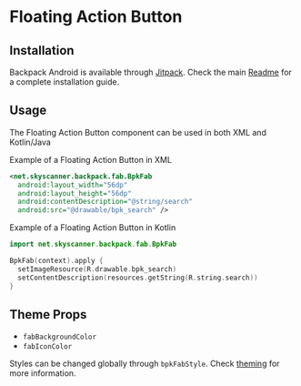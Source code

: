 # Floating Action Button

## Installation

Backpack Android is available through [Jitpack](https://jitpack.io/#Skyscanner/backpack-android). Check the main [Readme](https://github.com/skyscanner/backpack-android#installation) for a complete installation guide.

## Usage

The Floating Action Button component can be used in both XML and Kotlin/Java

Example of a Floating Action Button in XML

```xml
<net.skyscanner.backpack.fab.BpkFab
  android:layout_width="56dp"
  android:layout_height="56dp"
  android:contentDescription="@string/search"
  android:src="@drawable/bpk_search" />
```

Example of a Floating Action Button in Kotlin

```Kotlin
import net.skyscanner.backpack.fab.BpkFab

BpkFab(context).apply {
  setImageResource(R.drawable.bpk_search)
  setContentDescription(resources.getString(R.string.search))
}
```

## Theme Props

- `fabBackgroundColor`
- `fabIconColor`

Styles can be changed globally through `bpkFabStyle`. Check [theming](https://github.com/Skyscanner/backpack-android/blob/main/docs/THEMING.md) for more information.
